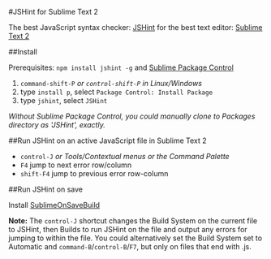 #JSHint for Sublime Text 2

The best JavaScript syntax checker: [JSHint](http://www.jshint.com/) for the best text editor: [Sublime Text 2](http://www.sublimetext.com/2)

##Install

Prerequisites: `npm install jshint -g` and [Sublime Package Control](http://wbond.net/sublime_packages/package_control/installation)

1. `command-shift-P` *or `control-shift-P` in Linux/Windows*
2. type `install p`, select `Package Control: Install Package`
3. type `jshint`, select `JSHint`

*Without Sublime Package Control, you could manually clone to Packages directory as 'JSHint', exactly.*

##Run JSHint on an active JavaScript file in Sublime Text 2

- `control-J` *or Tools/Contextual menus or the Command Palette*
- `F4` jump to next error row/column
- `shift-F4` jump to previous error row-column

##Run JSHint on save

Install [SublimeOnSaveBuild](https://github.com/alexnj/SublimeOnSaveBuild)

**Note:** The `control-J` shortcut changes the Build System on the current file to JSHint, then Builds to run JSHint on the file and output any errors for jumping to within the file. You could alternatively set the Build System set to Automatic and `command-B`/`control-B`/`F7`, but only on files that end with .js.